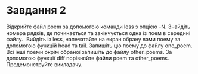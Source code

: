 # Завдання 2

Відкрийте файл poem за допомогою команди less з опцією -N. Знайдіть номера рядків, де починається та закінчується одна із поем в середині файлу.   Вийдіть із less, напечатайте на екран обрану вами поему за допомогою функцій head та tail. Запишіть цю поему до файлу one_poem.
Всі інші поеми окрім обраної запишіть до файлу other_poems. За допомогою функції diff порівняйте файли poem та other_poems. Продемонструйте викладачу.
